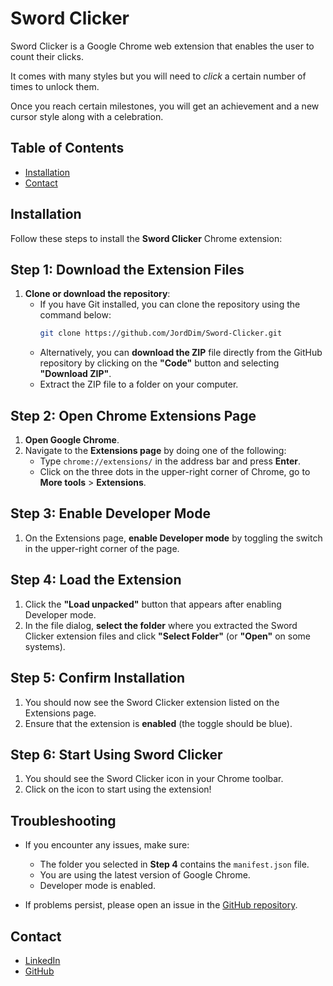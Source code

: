 # Sword Clicker

Sword Clicker is a Google Chrome web extension that enables the user to count their clicks.

It comes with many styles but you will need to _click_ a certain number of times to unlock them.

Once you reach certain milestones, you will get an achievement and a new cursor style along with a celebration.

## Table of Contents

- [Installation](#installation)
- [Contact](#contact)

## Installation

Follow these steps to install the **Sword Clicker** Chrome extension:

## Step 1: Download the Extension Files

1. **Clone or download the repository**:
   - If you have Git installed, you can clone the repository using the command below:
     ```bash
     git clone https://github.com/JordDim/Sword-Clicker.git
     ```
   - Alternatively, you can **download the ZIP** file directly from the GitHub repository by clicking on the **"Code"** button and selecting **"Download ZIP"**.
   - Extract the ZIP file to a folder on your computer.

## Step 2: Open Chrome Extensions Page

1. **Open Google Chrome**.
2. Navigate to the **Extensions page** by doing one of the following:
   - Type `chrome://extensions/` in the address bar and press **Enter**.
   - Click on the three dots in the upper-right corner of Chrome, go to **More tools** > **Extensions**.

## Step 3: Enable Developer Mode

1. On the Extensions page, **enable Developer mode** by toggling the switch in the upper-right corner of the page.

## Step 4: Load the Extension

1. Click the **"Load unpacked"** button that appears after enabling Developer mode.
2. In the file dialog, **select the folder** where you extracted the Sword Clicker extension files and click **"Select Folder"** (or **"Open"** on some systems).

## Step 5: Confirm Installation

1. You should now see the Sword Clicker extension listed on the Extensions page.
2. Ensure that the extension is **enabled** (the toggle should be blue).

## Step 6: Start Using Sword Clicker

1. You should see the Sword Clicker icon in your Chrome toolbar.
2. Click on the icon to start using the extension!

## Troubleshooting

- If you encounter any issues, make sure:

  - The folder you selected in **Step 4** contains the `manifest.json` file.
  - You are using the latest version of Google Chrome.
  - Developer mode is enabled.

- If problems persist, please open an issue in the [GitHub repository](https://github.com/your-username/sword-clicker/issues).

## Contact

- [LinkedIn](https://www.linkedin.com/in/jordandimelow/)
- [GitHub](https://github.com/JordDim)
